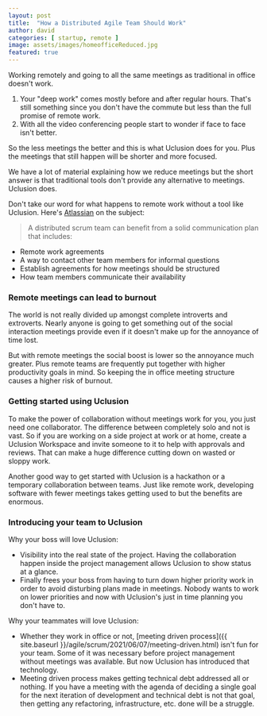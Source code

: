 ```yaml
---
layout: post
title:  "How a Distributed Agile Team Should Work"
author: david
categories: [ startup, remote ]
image: assets/images/homeofficeReduced.jpg
featured: true
---
```

Working remotely and going to all the same meetings as traditional in office doesn't work.

1. Your "deep work" comes mostly before and after regular hours. That's still something since you don't have the
   commute but less than the full promise of remote work.
2. With all the video conferencing people start to wonder if face to face isn't better.

So the less meetings the better and this is what Uclusion does for you. Plus the meetings that still 
happen will be shorter and more focused.

We have a lot of material explaining how we reduce meetings but the short answer is that 
traditional tools don't provide any alternative to meetings. Uclusion does.

Don't take our word for what happens to remote work without a tool like Uclusion. Here's
[Atlassian](https://www.atlassian.com/agile/scrum/distributed-scrum) on the subject:
> A distributed scrum team can benefit from a solid communication plan that includes:
* Remote work agreements
* A way to contact other team members for informal questions
* Establish agreements for how meetings should be structured
* How team members communicate their availability

### Remote meetings can lead to burnout
The world is not really divided up amongst complete introverts and extroverts.
Nearly anyone is going to get something out of the social interaction meetings 
provide even if it doesn't make up for the annoyance of time lost.

But with remote meetings the social boost is lower so the annoyance much greater.
Plus remote teams are frequently put together with higher productivity goals in
mind. So keeping the in office meeting structure causes a higher risk of burnout.

### Getting started using Uclusion

To make the power of collaboration without meetings work for you, you just need one collaborator. The difference 
between completely solo and not is vast. So if you are working on a side project at work or at home, 
create a Uclusion Workspace and invite someone to it to help with approvals and reviews. That can 
make a huge difference cutting down on wasted or sloppy work.

Another good way to get started with Uclusion is a hackathon or a temporary collaboration between teams. Just like
remote work, developing software with fewer meetings takes getting used to but the benefits are enormous.

### Introducing your team to Uclusion

Why your boss will love Uclusion:
   * Visibility into the real state of the project. Having the collaboration happen inside the project
     management allows Uclusion to show status at a glance.
   * Finally frees your boss from having to turn down higher priority work in order to avoid disturbing plans made
     in meetings. Nobody wants to work on lower priorities and now with Uclusion's just in time planning you don't 
     have to.

Why your teammates will love Uclusion:
  * Whether they work in office or not, [meeting driven process]({{ site.baseurl }}/agile/scrum/2021/06/07/meeting-driven.html) 
    isn't fun for your team. Some of it was necessary before project management without meetings was available. But now 
    Uclusion has introduced that technology.
  * Meeting driven process makes getting technical debt addressed all or nothing. If you have a meeting
with the agenda of deciding a single goal for the next iteration of development and technical debt is 
    not that goal, then getting any refactoring, infrastructure, etc. done will be a struggle.




